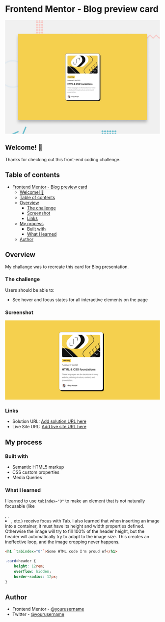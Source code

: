 # Frontend Mentor - Blog preview card

![Design preview for the Blog preview card coding challenge](./preview.jpg)

## Welcome! 👋

Thanks for checking out this front-end coding challenge.

## Table of contents

- [Frontend Mentor - Blog preview card](#frontend-mentor---blog-preview-card)
  - [Welcome! 👋](#welcome-)
  - [Table of contents](#table-of-contents)
  - [Overview](#overview)
    - [The challenge](#the-challenge)
    - [Screenshot](#screenshot)
    - [Links](#links)
  - [My process](#my-process)
    - [Built with](#built-with)
    - [What I learned](#what-i-learned)
  - [Author](#author)



## Overview

My challange was to recreate this card for Blog presentation. 

### The challenge

Users should be able to:

- See hover and focus states for all interactive elements on the page

### Screenshot

![](./assets/images/screen-shot.png)


### Links

- Solution URL: [Add solution URL here](https://your-solution-url.com)
- Live Site URL: [Add live site URL here](https://your-live-site-url.com)

## My process

### Built with

- Semantic HTML5 markup
- CSS custom properties
- Media Queries


### What I learned

I learned to use `tabindex="0"` to make an element that is not naturally focusable (like <div>, <span>, <li>, etc.) receive focus with Tab.
I also learned that when inserting an image into a container, it must have its height and width properties defined. Otherwise the image will try to fill 100% of the header height, but the header will automatically try to adapt to the image size. This creates an ineffective loop, and the image cropping never happens.


```html
<h1 `tabindex="0"`>Some HTML code I'm proud of</h1>
```
```css
.card>header {
    height: 12rem;
    overflow: hidden;
    border-radius: 12px;
}
```

## Author

- Frontend Mentor - [@yourusername](https://www.frontendmentor.io/profile/Jeff-Nas)
- Twitter - [@yourusername](https://x.com/Jeferso65230539)



